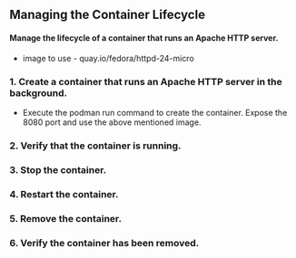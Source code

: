 ## Managing the Container Lifecycle

#### Manage the lifecycle of a container that runs an Apache HTTP server.

* image to use - quay.io/fedora/httpd-24-micro

### 1. Create a container that runs an Apache HTTP server in the background.
* Execute the podman run command to create the container.
  Expose the 8080 port and use the above mentioned image.
### 2. Verify that the container is running.
### 3. Stop the container.
### 4. Restart the container.
### 5. Remove the container.
### 6. Verify the container has been removed.
